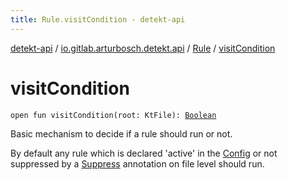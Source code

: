 ```yaml
---
title: Rule.visitCondition - detekt-api
---
```


[detekt-api](../../index.html) / [io.gitlab.arturbosch.detekt.api](../index.html) / [Rule](index.html) / [visitCondition](./visit-condition.html)

# visitCondition

`open fun visitCondition(root: KtFile): `[`Boolean`](https://kotlinlang.org/api/latest/jvm/stdlib/kotlin/-boolean/index.html)

Basic mechanism to decide if a rule should run or not.

By default any rule which is declared 'active' in the [Config](../-config/index.html)
or not suppressed by a [Suppress](https://kotlinlang.org/api/latest/jvm/stdlib/kotlin/-suppress/index.html) annotation on file level should run.

